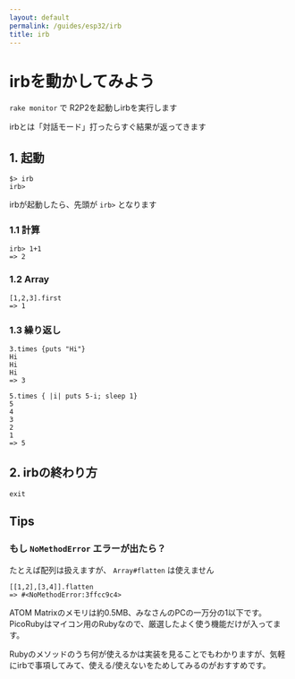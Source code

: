 ```yaml
---
layout: default
permalink: /guides/esp32/irb
title: irb
---
```



# irbを動かしてみよう

`rake monitor` で R2P2を起動しirbを実行します

irbとは「対話モード」打ったらすぐ結果が返ってきます

## 1. 起動
```
$> irb
irb>
```

irbが起動したら、先頭が `irb>` となります


### 1.1 計算
```
irb> 1+1
=> 2
```

### 1.2 Array
```
[1,2,3].first
=> 1
```

### 1.3 繰り返し
```
3.times {puts "Hi"}
Hi
Hi
Hi
=> 3
```

```
5.times { |i| puts 5-i; sleep 1}
5
4
3
2
1
=> 5
```


## 2. irbの終わり方

```
exit
```


## Tips

### もし `NoMethodError` エラーが出たら？

たとえば配列は扱えますが、 `Array#flatten` は使えません

```
[[1,2],[3,4]].flatten
=> #<NoMethodError:3ffcc9c4>
```

ATOM Matrixのメモリは約0.5MB、みなさんのPCの一万分の1以下です。
PicoRubyはマイコン用のRubyなので、厳選したよく使う機能だけが入ってます。

Rubyのメソッドのうち何が使えるかは実装を見ることでもわかりますが、気軽にirbで事項してみて、使える/使えないをためしてみるのがおすすめです。